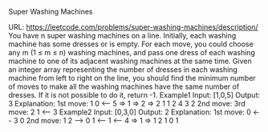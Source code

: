 Super Washing Machines

URL: https://leetcode.com/problems/super-washing-machines/description/
You have n super washing machines on a line. Initially, each washing machine has some dresses
or is empty.
For each move, you could choose any m (1 ≤ m ≤ n) washing machines, and pass one dress of
each washing machine to one of its adjacent washing machines at the same time.
Given an integer array representing the number of dresses in each washing machine from left to right on the line, you should find the minimum number of moves to make all the washing machines have the same number of dresses. If it is not possible to do it, return -1.
  Example1
Input: [1,0,5]
Output: 3 Explanation:
1st move: 1 0 <-- 5
=> 1 => 2
=> 2
1 1
2
4 3
2
2nd move:
3rd move: 2 1 <-- 3
Example2
Input: [0,3,0]
Output: 2
Explanation:
1st move: 0 <-- 3 0 2nd move: 1 2 --> 0
1 <-- 1 <-- 4
=> 1 => 1
2 1
0 1
